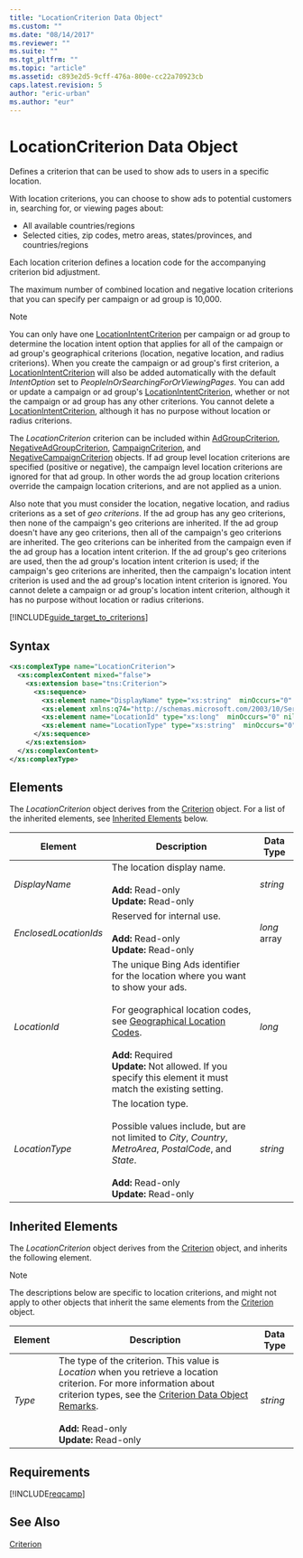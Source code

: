 ```yaml
---
title: "LocationCriterion Data Object"
ms.custom: ""
ms.date: "08/14/2017"
ms.reviewer: ""
ms.suite: ""
ms.tgt_pltfrm: ""
ms.topic: "article"
ms.assetid: c893e2d5-9cff-476a-800e-cc22a70923cb
caps.latest.revision: 5
author: "eric-urban"
ms.author: "eur"
---
```

# LocationCriterion Data Object
Defines a criterion that can be used to show ads to users in a specific location.

With location criterions, you can choose to show ads to potential customers in, searching for, or viewing pages about:
*  All available countries/regions
*  Selected cities, zip codes, metro areas, states/provinces, and countries/regions

Each location criterion defines a location code for the accompanying criterion bid adjustment. 

The maximum number of combined location and negative location criterions that you can specify per campaign or ad group is 10,000.  

> [!NOTE]
> You can only have one [LocationIntentCriterion](../campaign-api/locationintentcriterion-data-object.md) per campaign or ad group to determine the location intent option that applies for all of the campaign or ad group's geographical criterions (location, negative location, and radius criterions). When you create the campaign or ad group's first criterion, a [LocationIntentCriterion](../campaign-api/locationintentcriterion-data-object.md) will also be added automatically with the default *IntentOption* set to *PeopleInOrSearchingForOrViewingPages*. You can add or update a campaign or ad group's [LocationIntentCriterion](../campaign-api/locationintentcriterion-data-object.md), whether or not the campaign or ad group has any other criterions. You cannot delete a [LocationIntentCriterion](../campaign-api/locationintentcriterion-data-object.md), although it has no purpose without location or radius criterions. 

The *LocationCriterion* criterion can be included within [AdGroupCriterion](../campaign-api/adgroupcriterion-data-object.md), [NegativeAdGroupCriterion](../campaign-api/negativeadgroupcriterion-data-object.md), [CampaignCriterion](../campaign-api/campaigncriterion-data-object.md), and [NegativeCampaignCriterion](../campaign-api/negativecampaigncriterion-data-object.md) objects. If ad group level location criterions are specified (positive or negative), the campaign level location criterions are ignored for that ad group. In other words the ad group location criterions override the campaign location criterions, and are not applied as a union.  

Also note that you must consider the location, negative location, and radius criterions as a set of *geo criterions*. If the ad group has any geo criterions, then none of the campaign's geo criterions are inherited. If the ad group doesn't have any geo criterions, then all of the campaign's geo criterions are inherited. The geo criterions can be inherited from the campaign even if the ad group has a location intent criterion. If the ad group's geo criterions are used, then the ad group's location intent criterion is used; if the campaign's geo criterions are inherited, then the campaign's location intent criterion is used and the ad group's location intent criterion is ignored. You cannot delete a campaign or ad group's location intent criterion, although it has no purpose without location or radius criterions. 

[!INCLUDE[guide_target_to_criterions](../campaign-api/includes/guide-target-to-criterions.md)]

## Syntax

```xml
<xs:complexType name="LocationCriterion">
  <xs:complexContent mixed="false">
    <xs:extension base="tns:Criterion">
      <xs:sequence>
        <xs:element name="DisplayName" type="xs:string"  minOccurs="0" nillable="true"/>
        <xs:element xmlns:q74="http://schemas.microsoft.com/2003/10/Serialization/Arrays" minOccurs="0" name="EnclosedLocationIds" nillable="true" type="q74:ArrayOflong"/>
        <xs:element name="LocationId" type="xs:long"  minOccurs="0" nillable="true"/>
        <xs:element name="LocationType" type="xs:string"  minOccurs="0" nillable="true"/>
      </xs:sequence>
    </xs:extension>
  </xs:complexContent>
</xs:complexType>
```

## <a name="Elements"></a>Elements
The *LocationCriterion* object derives from the [Criterion](../campaign-api/criterion-data-object.md) object. For a list of the inherited elements, see [Inherited Elements](#inheritedelements) below.

|Element|Description|Data Type|
|-----------|---------------|-------------|
|*DisplayName*|The location display name.<br/><br/>**Add:** Read-only<br/>**Update:** Read-only|*string*|
|*EnclosedLocationIds*|Reserved for internal use.<br/><br/>**Add:** Read-only<br/>**Update:** Read-only|*long* array|
|*LocationId*|The unique Bing Ads identifier for the location where you want to show your ads.<br /><br />For geographical location codes, see [Geographical Location Codes](http://msdn.microsoft.com/library/bing-ads-geographical-location-codes).<br/><br/>**Add:** Required<br/>**Update:** Not allowed. If you specify this element it must match the existing setting.|*long*|
|*LocationType*|The location type.<br/><br/>Possible values include, but are not limited to *City*, *Country*, *MetroArea*, *PostalCode*, and *State*.<br/><br/>**Add:** Read-only<br/>**Update:** Read-only |*string*|

## <a name="InheritedElements"></a>Inherited Elements
The *LocationCriterion* object derives from the [Criterion](../campaign-api/criterion-data-object.md) object, and inherits the following element. 

> [!NOTE]
> The descriptions below are specific to location criterions, and might not apply to other objects that inherit the same elements from the [Criterion](../campaign-api/criterion-data-object.md) object.

|Element|Description|Data Type|
|-----------|---------------|-------------|
|*Type*|The type of the criterion. This value is *Location* when you retrieve a location criterion. For more information about criterion types, see the [Criterion Data Object Remarks](../campaign-api/criterion-data-object.md#remarks).<br/><br/>**Add:** Read-only<br/>**Update:** Read-only|*string*|

## Requirements
[!INCLUDE[reqcamp](../campaign-api/includes/reqcamp.md)]

## See Also
[Criterion](../campaign-api/criterion-data-object.md)  
